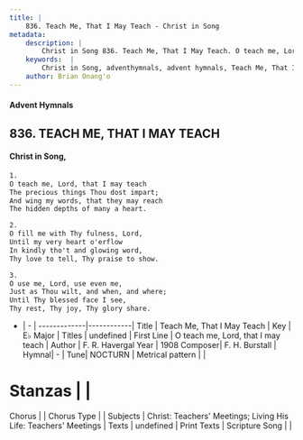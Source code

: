```yaml
---
title: |
    836. Teach Me, That I May Teach - Christ in Song
metadata:
    description: |
        Christ in Song 836. Teach Me, That I May Teach. O teach me, Lord, that I may teach The precious things Thou dost impart; And wing my words, that they may reach The hidden depths of many a heart.
    keywords:  |
        Christ in Song, adventhymnals, advent hymnals, Teach Me, That I May Teach, O teach me, Lord, that I may teach. 
    author: Brian Onang'o
---
```


#### Advent Hymnals
## 836. TEACH ME, THAT I MAY TEACH
####  Christ in Song,

```txt
1.
O teach me, Lord, that I may teach
The precious things Thou dost impart;
And wing my words, that they may reach
The hidden depths of many a heart.

2.
O fill me with Thy fulness, Lord,
Until my very heart o'erflow
In kindly tho't and glowing word,
Thy love to tell, Thy praise to show.

3.
O use me, Lord, use even me,
Just as Thou wilt, and when, and where;
Until Thy blessed face I see,
Thy rest, Thy joy, Thy glory share.

```

- |   -  |
-------------|------------|
Title | Teach Me, That I May Teach |
Key | E♭ Major |
Titles | undefined |
First Line | O teach me, Lord, that I may teach |
Author | F. R. Havergal
Year | 1908
Composer| F. H. Burstall |
Hymnal|  - |
Tune| NOCTURN |
Metrical pattern | |
# Stanzas |  |
Chorus |  |
Chorus Type |  |
Subjects | Christ: Teachers' Meetings; Living His Life: Teachers' Meetings |
Texts | undefined |
Print Texts | 
Scripture Song |  |
    
